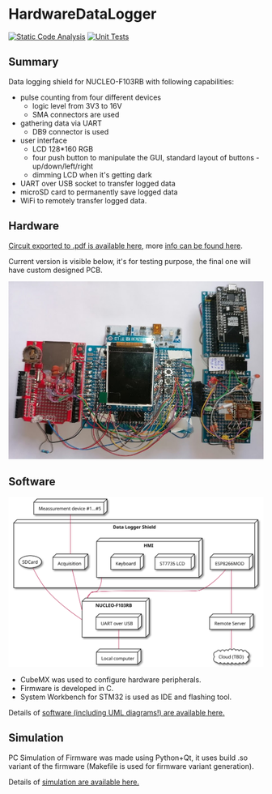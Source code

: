 # HardwareDataLogger

[![Static Code Analysis](https://github.com/RobertGawron/HardwareDataLogger/workflows/Static%20Code%20Analysis/badge.svg)](https://github.com/RobertGawron/HardwareDataLogger/actions?query=workflow%3A%22Static+Code+Analysis%22) [![Unit Tests](https://github.com/RobertGawron/HardwareDataLogger/workflows/Unit%20Tests/badge.svg)](https://github.com/RobertGawron/HardwareDataLogger/actions?query=workflow%3A%22Unit+Tests%22)

## Summary

Data logging shield for NUCLEO-F103RB with following capabilities:
- pulse counting from four different devices
    - logic level from 3V3 to 16V
    - SMA connectors are used
- gathering data via UART
    - DB9 connector is used
- user interface
    - LCD 128*160 RGB
    - four push button to manipulate the GUI, standard layout of buttons - up/down/left/right
    - dimming LCD when it's getting dark
- UART over USB socket to transfer logged data
- microSD card to permanently save logged data
- WiFi to remotely transfer logged data.



## Hardware

[Circuit exported to .pdf is available here](./Hardware/Logger/Logger.pdf), more [info can be found here](./Hardware/Logger/README.md).

Current version is visible below, it's for testing purpose, the final one will have custom designed PCB.

![Device Picture](./Documentation/Pictures/Device_03_09_2021.jpg)


## Software

![architecture overview](./Documentation/Diagrams/ArchitectureOverview.svg)


* CubeMX was used to configure hardware peripherals.
* Firmware is developed in C.
* System Workbench for STM32 is used as IDE and flashing tool.

 Details of [software (including UML diagrams!) are available here.](./Software/README.md)


## Simulation

PC Simulation of Firmware was made using Python+Qt, it uses build .so variant of the firmware (Makefile is used for firmware variant generation).

 Details of [simulation are available here.](./Simulation/FirmwarePCSimulator/README.md)